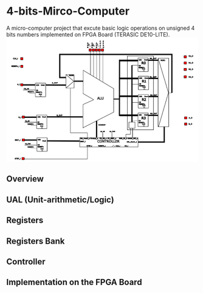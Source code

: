# 4-bits-Mirco-Computer
A micro-computer project that excute basic logic operations on unsigned 4 bits numbers implemented on FPGA Board (TERASIC DE10-LITE).
![Computer Architecture](Project_Architecture.png)

## Overview

## UAL (Unit-arithmetic/Logic)

## Registers

## Registers Bank

## Controller

## Implementation on the FPGA Board